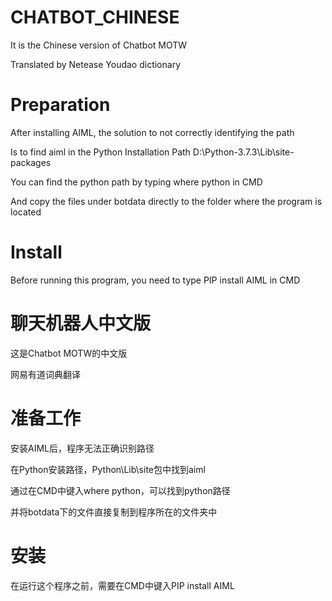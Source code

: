 # CHATBOT_CHINESE

It is the Chinese version of Chatbot MOTW

Translated by Netease Youdao dictionary

# Preparation

After installing AIML, the solution to not correctly identifying the path

Is to find aiml in the Python Installation Path D:\Python-3.7.3\Lib\site-packages

You can find the python path by typing where python in CMD

And copy the files under botdata directly to the folder where the program is located

# Install

Before running this program, you need to type PIP install AIML in CMD

# 聊天机器人中文版

这是Chatbot MOTW的中文版

网易有道词典翻译

# 准备工作

安装AIML后，程序无法正确识别路径

在Python安装路径，Python\Lib\site包中找到aiml

通过在CMD中键入where python，可以找到python路径

并将botdata下的文件直接复制到程序所在的文件夹中

# 安装

在运行这个程序之前，需要在CMD中键入PIP install AIML
